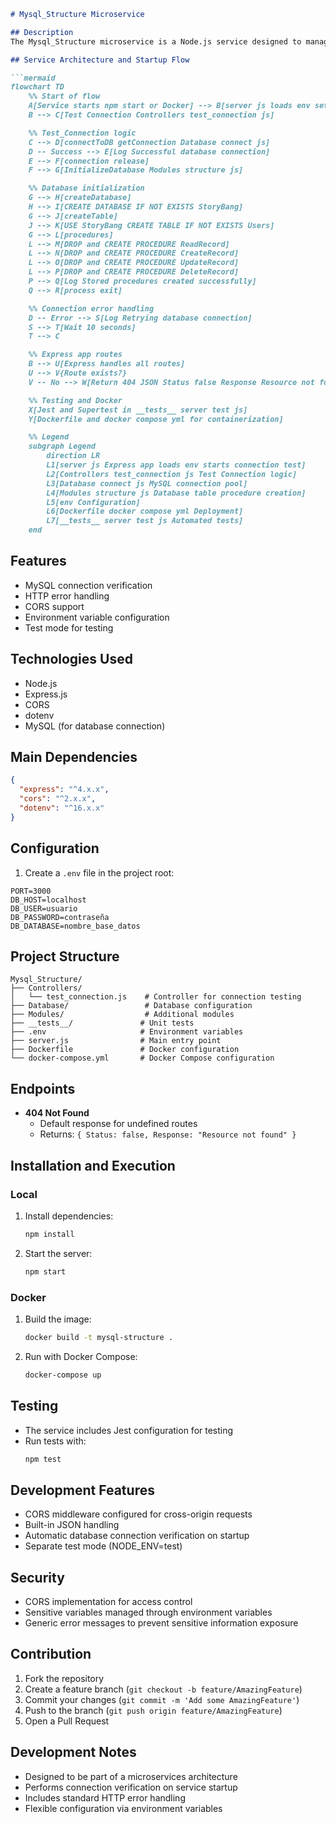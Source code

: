 ```markdown
# Mysql_Structure Microservice

## Description
The Mysql_Structure microservice is a Node.js service designed to manage MySQL database connections and structure. It provides an abstraction layer for connection management and database status verification.

## Service Architecture and Startup Flow

```mermaid
flowchart TD
    %% Start of flow
    A[Service starts npm start or Docker] --> B[server js loads env sets up Express CORS JSON]
    B --> C[Test Connection Controllers test_connection js]

    %% Test_Connection logic
    C --> D[connectToDB getConnection Database connect js]
    D -- Success --> E[Log Successful database connection]
    E --> F[connection release]
    F --> G[InitializeDatabase Modules structure js]

    %% Database initialization
    G --> H[createDatabase]
    H --> I[CREATE DATABASE IF NOT EXISTS StoryBang]
    G --> J[createTable]
    J --> K[USE StoryBang CREATE TABLE IF NOT EXISTS Users]
    G --> L[procedures]
    L --> M[DROP and CREATE PROCEDURE ReadRecord]
    L --> N[DROP and CREATE PROCEDURE CreateRecord]
    L --> O[DROP and CREATE PROCEDURE UpdateRecord]
    L --> P[DROP and CREATE PROCEDURE DeleteRecord]
    P --> Q[Log Stored procedures created successfully]
    Q --> R[process exit]

    %% Connection error handling
    D -- Error --> S[Log Retrying database connection]
    S --> T[Wait 10 seconds]
    T --> C

    %% Express app routes
    B --> U[Express handles all routes]
    U --> V{Route exists?}
    V -- No --> W[Return 404 JSON Status false Response Resource not found]

    %% Testing and Docker
    X[Jest and Supertest in __tests__ server test js]
    Y[Dockerfile and docker compose yml for containerization]

    %% Legend
    subgraph Legend
        direction LR
        L1[server js Express app loads env starts connection test]
        L2[Controllers test_connection js Test Connection logic]
        L3[Database connect js MySQL connection pool]
        L4[Modules structure js Database table procedure creation]
        L5[env Configuration]
        L6[Dockerfile docker compose yml Deployment]
        L7[__tests__ server test js Automated tests]
    end
```

## Features
- MySQL connection verification
- HTTP error handling
- CORS support
- Environment variable configuration
- Test mode for testing

## Technologies Used
- Node.js
- Express.js
- CORS
- dotenv
- MySQL (for database connection)

## Main Dependencies
```json
{
  "express": "^4.x.x",
  "cors": "^2.x.x",
  "dotenv": "^16.x.x"
}
```

## Configuration
1. Create a `.env` file in the project root:
```plaintext
PORT=3000
DB_HOST=localhost
DB_USER=usuario
DB_PASSWORD=contraseña
DB_DATABASE=nombre_base_datos
```

## Project Structure
```
Mysql_Structure/
├── Controllers/
│   └── test_connection.js    # Controller for connection testing
├── Database/                 # Database configuration
├── Modules/                  # Additional modules
├── __tests__/               # Unit tests
├── .env                     # Environment variables
├── server.js                # Main entry point
├── Dockerfile               # Docker configuration
└── docker-compose.yml       # Docker Compose configuration
```

## Endpoints
- **404 Not Found**
  - Default response for undefined routes
  - Returns: `{ Status: false, Response: "Resource not found" }`

## Installation and Execution

### Local
1. Install dependencies:
   ```bash
   npm install
   ```

2. Start the server:
   ```bash
   npm start
   ```

### Docker
1. Build the image:
   ```bash
   docker build -t mysql-structure .
   ```

2. Run with Docker Compose:
   ```bash
   docker-compose up
   ```

## Testing
- The service includes Jest configuration for testing
- Run tests with:
   ```bash
   npm test
   ```

## Development Features
- CORS middleware configured for cross-origin requests
- Built-in JSON handling
- Automatic database connection verification on startup
- Separate test mode (NODE_ENV=test)

## Security
- CORS implementation for access control
- Sensitive variables managed through environment variables
- Generic error messages to prevent sensitive information exposure

## Contribution
1. Fork the repository
2. Create a feature branch (`git checkout -b feature/AmazingFeature`)
3. Commit your changes (`git commit -m 'Add some AmazingFeature'`)
4. Push to the branch (`git push origin feature/AmazingFeature`)
5. Open a Pull Request

## Development Notes
- Designed to be part of a microservices architecture
- Performs connection verification on service startup
- Includes standard HTTP error handling
- Flexible configuration via environment variables
```